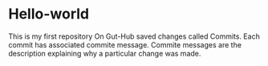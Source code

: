 # Hello-world
This is my first repository
On Gut-Hub saved changes called Commits.
Each commit has associated commite message. 
Commite messages are the description explaining why a particular change was made.
